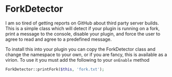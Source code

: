 # ForkDetector

I am so tired of getting reports on GitHub about third party server builds. This is a simple class which will detect if your plugin is running on a fork, print a message to the console, disable your plugin, and force the user to agree to read and agree to a predefined message.


To install this into your plugin you can copy the ForkDetector class and change the namespace to your own, or if you are fancy, this is available as a virion. To use it you must add the following to your `onEnable` method

```php
ForkDetector::printFork($this, 'fork.txt');
```

